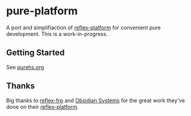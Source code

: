 # pure-platform

A port and simplifiaction of [reflex-platform](https://github.com/reflex-frp/reflex-platform/) for convenient pure development. This is a work-in-progress.

## Getting Started

See [purehs.org](http://purehs.org)

## Thanks

Big thanks to [reflex-frp](https://github.com/reflex-frp) and [Obsidian Systems](https://github.com/obsidiansystems) for the great work they've done on their [reflex-platform](https://github.com/reflex-frp/reflex-platform).
